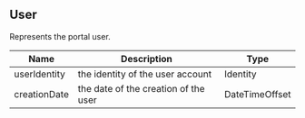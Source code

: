 ## User 

Represents the portal user.

| Name               | Description                                     | Type                                    |
|--------------------|-------------------------------------------------|-----------------------------------------|
| userIdentity       | the identity of the user account                | Identity                                |
| creationDate       | the date of the creation of the user            | DateTimeOffset                          |